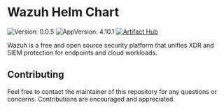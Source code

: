 # Wazuh Helm Chart

![Version: 0.0.5](https://img.shields.io/badge/Version-0.0.5-informational?style=flat-square)
![AppVersion: 4.10.1](https://img.shields.io/badge/AppVersion-4.10.1-informational?style=flat-square)
[![Artifact Hub](https://img.shields.io/endpoint?url=https://artifacthub.io/badge/repository/wazuh-helm)](https://artifacthub.io/packages/search?repo=wazuh-helm)

Wazuh is a free and open source security platform that unifies XDR and SIEM protection for endpoints and cloud workloads.

## Contributing

Feel free to contact the maintainer of this repository for any questions or concerns. Contributions are encouraged and appreciated.